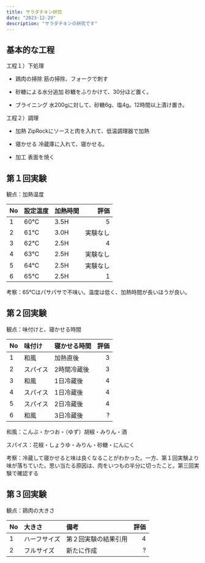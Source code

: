 ```yaml
---
title: サラダチキン研究
date: "2023-12-29"
description: "サラダチキンの研究です"
---
```


## 基本的な工程

工程１）下処理

* 鶏肉の掃除
筋の掃除、フォークで刺す

* 砂糖による水分追加
砂糖をふりかけて、30分ほど置く。

* ブライニング
水200gに対して、砂糖6g、塩4g。12時間以上漬け置き。


工程２）調理

* 加熱
ZipRockにソースと肉を入れて、低温調理器で加熱

* 寝かせる
冷蔵庫に入れて、寝かせる。

* 加工
表面を焼く


## 第１回実験

観点：加熱温度

|No|設定温度|加熱時間|評価|
|:--|:--|:--|--:|
|1|60℃|3.5H|5|
|2|61℃|3.0H|実験なし|
|3|62℃|2.5H|4|
|4|63℃|2.5H|実験なし|
|5|64℃|2.5H|実験なし|
|6|65℃|2.5H|1|

考察：65℃はパサパサで不味い。温度は低く、加熱時間が長いほうが良い。


## 第２回実験

観点：味付けと、寝かせる時間

|No|味付け|寝かせる時間|評価|
|:--|:--|:--|--:|
|1|和風|加熱直後|3|
|2|スパイス|2時間冷蔵後|3|
|3|和風|1日冷蔵後|4|
|4|スパイス|1日冷蔵後|4|
|5|スパイス|2日冷蔵後|4|
|6|和風|3日冷蔵後|?|

和風：こんぶ・かつお・（ゆず）胡椒・みりん・酒

スパイス：花椒・しょうゆ・みりん・砂糖・にんにく

考察：冷蔵して寝かせると味は良くなることがわかった。一方、第１回実験より味が落ちていた。思い当たる原因は、肉をいつもの半分に切ったこと。第三回実験で確認する

## 第３回実験

観点：鶏肉の大きさ

|No|大きさ|備考|評価|
|:--|:--|:--|--:|
|1|ハーフサイズ|第２回実験の結果引用|4|
|2|フルサイズ|新たに作成|?|

